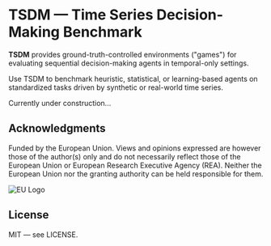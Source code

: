# TSDM — Time Series Decision-Making Benchmark

**TSDM** provides ground-truth-controlled environments ("games") for evaluating sequential decision-making agents in temporal-only settings.

Use TSDM to benchmark heuristic, statistical, or learning-based agents on standardized tasks driven by synthetic or real-world time series.


Currently under construction...


## Acknowledgments

Funded by the European Union. Views and opinions expressed are however those of the author(s) only and do not necessarily reflect those of the European Union or European Research Executive Agency (REA). Neither the European Union nor the granting authority can be held responsible for them.

![EU Logo](images/eu_funded_logo.jpg)

## License

MIT — see LICENSE.